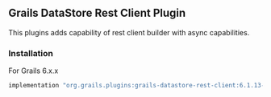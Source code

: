 ## Grails DataStore Rest Client Plugin
This plugins adds capability of rest client builder with async capabilities.

### Installation
For Grails 6.x.x
```groovy
implementation "org.grails.plugins:grails-datastore-rest-client:6.1.13-g6x-rx-1"
```
